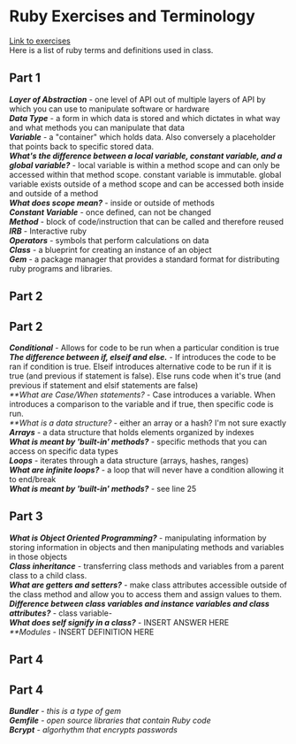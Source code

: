 # Ruby Exercises and Terminology 
[Link to exercises](https://github.com/cruzgerman216/CodeLabs-Ruby-on-Rails-Exercises) <br>
Here is a list of ruby terms and definitions used in class.

## Part 1 
<em>**Layer of Abstraction**</em> - one level of API out of multiple layers of API by which you can use to manipulate software or hardware <br>
<em>**Data Type**</em> - a form in which data is stored and which dictates in what way and what methods you can manipulate that data <br>
<em>**Variable**</em> - a "container" which holds data.  Also conversely a placeholder that points back to specific stored data. <br>
<em>**What's the difference between a local variable, constant variable, and a global variable?**</em> - local variable is within a method scope and can only be accessed within that method scope.  constant variable is immutable.  global variable exists outside of a method scope and can be accessed both inside and outside of a method <br>
<em>**What does scope mean?**</em> - inside or outside of methods <br>
<em>**Constant Variable**</em> - once defined, can not be changed <br>
<em>**Method**</em> - block of code/instruction that can be called and therefore reused <br>
<em>**IRB**</em> - Interactive ruby <br>
<em>**Operators**</em> - symbols that perform calculations on data <br>
<em>**Class**</em> - a blueprint for creating an instance of an object <br>
<em>**Gem**</em> - a package manager that provides a standard format for distributing ruby programs and libraries. <br>

## Part 2
## Part 2
<em>**Conditional**</em> - Allows for code to be run when a particular condition is true <br>
<em>**The difference between if, elseif and else.**</em> - If introduces the code to be ran if condition is true.  Elseif introduces alternative code to be run if it is true (and previous if statement is false).  Else runs code when it's true (and previous if statement and elsif statements are false) <br>
<em>**What are Case/When statements? </em> - Case introduces a variable.  When introduces a comparison to the variable and if true, then specific code is run. <br>
<em>**What is a data structure? </em> - either an array or a hash?  I'm not sure exactly <rb>
<em>**Arrays**</em> - a data structure that holds elements organized by indexes <br>
<em>**What is meant by 'built-in' methods?**</em> - specific methods that you can access on specific data types <br>
<em>**Loops**</em> - iterates through a data structure (arrays, hashes, ranges) <br>
<em>**What are infinite loops?**</em> - a loop that will never have a condition allowing it to end/break <br>
<em>**What is meant by 'built-in' methods?**</em> - see line 25 <br>


## Part 3
<em>**What is Object Oriented Programming?**</em> - manipulating information by storing information in objects and then manipulating methods and variables in those objects <br>
<em>**Class inheritance**</em> - transferring class methods and variables from a parent class to a child class. <br>
<em>**What are getters and setters?**</em> - make class attributes accessible outside of the class method and allow you to access them and assign values to them. <br>
<em>**Difference between class variables and instance variables and class attributes?**</em> - class variable-  <br>
<em>**What does self signify in a class?**</em> - INSERT ANSWER HERE <br>
<em>**Modules</em> - INSERT DEFINITION HERE <br>


## Part 4
## Part 4
<em>**Bundler**<em> - this is a type of gem <br>
<em>**Gemfile**<em> - open source libraries that contain Ruby code <br>
<em>**Bcrypt**<em> - algorhythm that encrypts passwords <br>